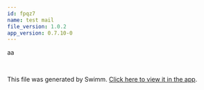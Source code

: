 ```yaml
---
id: fpqz7
name: test mail
file_version: 1.0.2
app_version: 0.7.10-0
---
```


aa

<br/>

This file was generated by Swimm. [Click here to view it in the app](https://swimm-web-app.web.app/repos/Z2l0aHViJTNBJTNBdGVzdC1naXRodWItYXBwJTNBJTNBc3dpbW1pbw==/docs/fpqz7).
